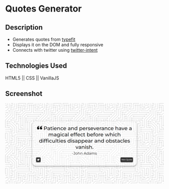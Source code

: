 # Quotes Generator

## Description
- Generates quotes from [typefit]('https://typefit.com")
- Displays it on the DOM and fully responsive
- Connects with twitter using [twitter-intent]('https://twitter.com/intent')

## Technologies Used
HTML5 || CSS || VanillaJS

## Screenshot
![](./FireShot%20Capture%20008%20-%20Quote%20Generator%20-%20127.0.0.1.png)